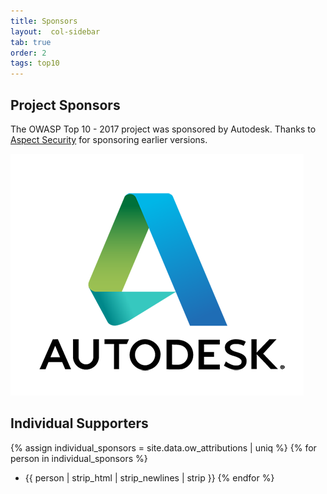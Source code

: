 ```yaml
---
title: Sponsors
layout:  col-sidebar
tab: true
order: 2
tags: top10
---
```


## Project Sponsors
The OWASP Top 10 - 2017 project was sponsored by Autodesk. Thanks to [Aspect Security](https://www.aspectsecurity.com/) for sponsoring earlier versions.

![Autodesk](assets/images/autodesk.png)


## Individual Supporters

{% assign individual_sponsors = site.data.ow_attributions | uniq %}
{% for person in individual_sponsors %}
* {{ person | strip_html | strip_newlines | strip }}
{% endfor %}
